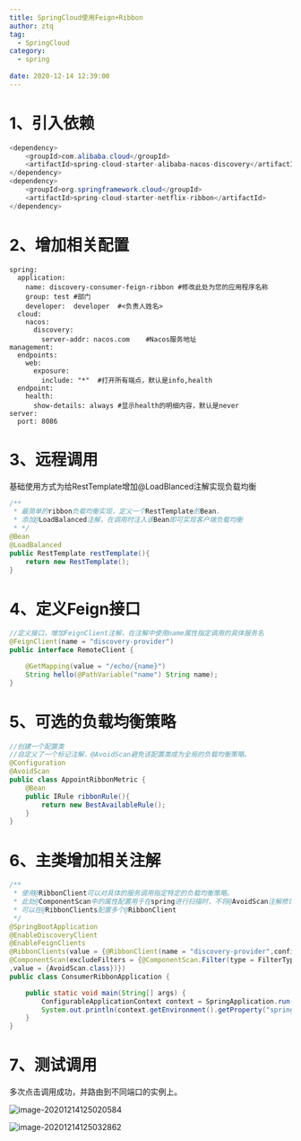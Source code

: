 ```yaml
---
title: SpringCloud使用Feign+Ribbon
author: ztq
tag:
  - SpringCloud
category:
  - spring
  
date: 2020-12-14 12:39:00
---
```


# 1、引入依赖

```java
<dependency>
    <groupId>com.alibaba.cloud</groupId>
    <artifactId>spring-cloud-starter-alibaba-nacos-discovery</artifactId>
</dependency>
<dependency>
    <groupId>org.springframework.cloud</groupId>
    <artifactId>spring-cloud-starter-netflix-ribbon</artifactId>
</dependency>
```

# 2、增加相关配置

```
spring:
  application:
    name: discovery-consumer-feign-ribbon #修改此处为您的应用程序名称
    group: test #部门
    developer:  developer  #<负责人姓名>
  cloud:
    nacos:
      discovery:
        server-addr: nacos.com    #Nacos服务地址
management:
  endpoints:
    web:
      exposure:
        include: "*"  #打开所有端点，默认是info,health
  endpoint:
    health:
      show-details: always #显示health的明细内容，默认是never
server:
  port: 8086
```

# 3、远程调用

基础使用方式为给RestTemplate增加@LoadBlanced注解实现负载均衡

```java
/**
 * 最简单的ribbon负载均衡实现，定义一个RestTemplate的Bean，
 * 添加@LoadBalanced注解，在调用时注入该Bean即可实现客户端负载均衡
 * */
@Bean
@LoadBalanced
public RestTemplate restTemplate(){
    return new RestTemplate();
}
```

# 4、定义Feign接口

```java
//定义接口，增加FeignClient注解，在注解中使用name属性指定调用的具体服务名
@FeignClient(name = "discovery-provider")
public interface RemoteClient {

    @GetMapping(value = "/echo/{name}")
    String hello(@PathVariable("name") String name);
}
```

# 5、可选的负载均衡策略

```java
//创建一个配置类
//自定义了一个标记注解，@AvoidScan避免该配置类成为全局的负载均衡策略。
@Configuration
@AvoidScan
public class AppointRibbonMetric {
    @Bean
    public IRule ribbonRule(){
        return new BestAvailableRule();
    }
}
```

# 6、主类增加相关注解

```java
/**
 * 使用@RibbonClient可以对具体的服务调用指定特定的负载均衡策略。
 * 此处@ComponentScan中的属性配置用于在spring进行扫描时，不将@AvoidScan注解修饰的策略设为全局默认策略
 * 可以在@RibbonClients配置多个@RibbonClient
 */
@SpringBootApplication
@EnableDiscoveryClient
@EnableFeignClients
@RibbonClients(value = {@RibbonClient(name = "discovery-provider",configuration = AppointRibbonMetric.class)})
@ComponentScan(excludeFilters = {@ComponentScan.Filter(type = FilterType.ANNOTATION
,value = {AvoidScan.class})})
public class ConsumerRibbonApplication {

    public static void main(String[] args) {
        ConfigurableApplicationContext context = SpringApplication.run(ConsumerRibbonApplication.class, args);
        System.out.println(context.getEnvironment().getProperty("spring.application.name"));
    }
}
```

# 7、测试调用

多次点击调用成功，并路由到不同端口的实例上。

![image-20201214125020584](/assets/images/image-20201214125020584.png)

![image-20201214125032862](/assets/images/image-20201214125032862.png)